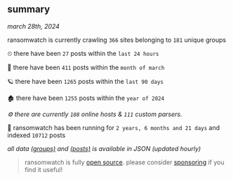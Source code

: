 
## summary
_march 28th, 2024_

ransomwatch is currently crawling `366` sites belonging to `181` unique groups

⏲ there have been `27` posts within the `last 24 hours`

🦈 there have been `411` posts within the `month of march`

🪐 there have been `1265` posts within the `last 90 days`

🏚 there have been `1255` posts within the `year of 2024`

_⚙️ there are currently `108` online hosts & `111` custom parsers._

🦕 ransomwatch has been running for `2 years, 6 months and 21 days` and indexed `10712` posts

_all data  [(groups)](http://ransomwhat.telemetry.ltd/groups) and [(posts)](http://ransomwhat.telemetry.ltd/posts) is available in JSON (updated hourly)_

> ransomwatch is fully [open source](https://github.com/joshhighet/ransomwatch#ransomwatch--). please consider [sponsoring](https://github.com/sponsors/joshhighet) if you find it useful!
